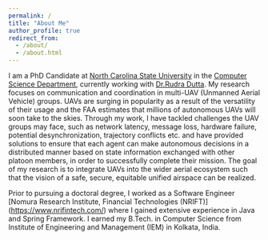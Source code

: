 ```yaml
---
permalink: /
title: "About Me"
author_profile: true
redirect_from: 
  - /about/
  - /about.html
---
```


I am a PhD Candidate at [North Carolina State University](https://www.ncsu.edu/) in the [Computer Science Department](https://www.csc.ncsu.edu/), currently working with [Dr.Rudra Dutta](https://dutta.wordpress.ncsu.edu/). My research focuses on communication and coordination in multi-UAV (Unmanned Aerial Vehicle) groups. UAVs are surging in popularity as a result of the versatility of their usage and the FAA estimates that millions of autonomous UAVs will soon take to the skies. Through my work, I have tackled challenges the UAV groups may face, such as network latency, message loss, hardware failure, potential desynchronization, trajectory conflicts etc. and have provided solutions to ensure that each agent can make autonomous decisions in a distributed manner based on state information exchanged with other platoon members, in order to successfully complete their mission. The goal of my research is to integrate UAVs into the wider aerial ecosystem such that the vision of a safe, secure, equitable unified airspace can be realized. 

Prior to pursuing a doctoral degree, I worked as a Software Engineer [Nomura Research Institute, Financial Technologies (NRIFT)] (https://www.nrifintech.com/) where I gained extensive experience in Java and Spring Framework. I earned my B.Tech. in Computer Science from Institute of Engineering and Management (IEM) in Kolkata, India.

